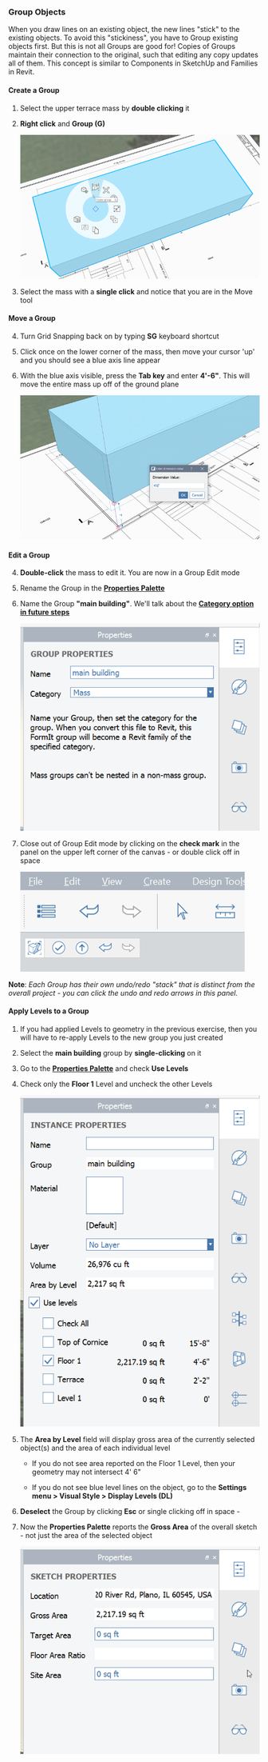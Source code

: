 ### Group Objects

When you draw lines on an existing object, the new lines "stick" to the existing objects. To avoid this "stickiness", you have to Group existing objects first. But this is not all Groups are good for! Copies of Groups maintain their connection to the original, such that editing any copy updates all of them. This concept is similar to Components in SketchUp and Families in Revit.

#### Create a Group

1. Select the upper terrace mass by **double clicking** it

2. **Right click** and **Group (G)**

    ![](./images/c2f57781-ec11-4fbd-87b0-c5fd33ad8b07.png)

3. Select the mass with a **single click** and notice that you are in the Move tool

#### Move a Group

4. Turn Grid Snapping back on by typing **SG** keyboard shortcut

4. Click once on the lower corner of the mass, then move your cursor 'up' and you should see a blue axis line appear

5. With the blue axis visible, press the **Tab key** and enter **4'-6"**. This will move the entire mass up off of the ground plane

    ![](./images/293f6046-366c-43ca-858b-389f0c260be6.png)

#### Edit a Group

4. **Double-click** the mass to edit it. You are now in a Group Edit mode

5. Rename the Group in the [**Properties Palette**](../tool-library/tool-bars-extended.md) 

6. Name the Group **"main building"**. We'll talk about the **[Category option in future steps](/Building-the-Farnsworth-House/Revit-Interop.md)**

    ![](./images/93c9106d-7676-4cd7-b5e2-b00a56c4e30f.png)

5. Close out of Group Edit mode by clicking on the **check mark** in the panel on the upper left corner of the canvas - or double click off in space

    ![](./images/3b0e7944-9cb1-4852-9b3b-aedf75fc5270.png)

**Note**: *Each Group has their own undo/redo "stack" that is distinct from the overall project - you can click the undo and redo arrows in this panel.*

#### Apply Levels to a Group

1. If you had applied Levels to geometry in the previous exercise, then you will have to re-apply Levels to the new group you just created

2. Select the **main building** group by **single-clicking** on it

2. Go to the [**Properties Palette**](../formit-introduction/tool-bars.md) and check **Use Levels**

3. Check only the **Floor 1** Level and uncheck the other Levels

    ![](./images/8b2036b8-b627-44a2-ada8-b901cdb380d2.png)

3. The **Area by Level** field will display gross area of the currently selected object(s) and the area of each individual level

    * If you do not see area reported on the Floor 1 Level, then your geometry may not intersect 4' 6"
     
    * If you do not see blue level lines on the object, go to the **Settings menu &gt; Visual Style &gt; Display Levels (DL)**

5. **Deselect** the Group by clicking **Esc** or single clicking off in space - 

6. Now the **Properties Palette** reports the **Gross Area** of the overall sketch - not just the area of the selected object

    ![](./images/GrossArea.png)


